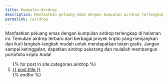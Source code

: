 ```yaml
---
title: Kumpulan Airdrop
description: Manfaatkan peluang emas dengan kumpulan airdrop terlengkap di halaman ini. Temukan airdrop terbaru dari berbagai proyek kripto yang menjanjikan dan ikuti langkah-langkah mudah untuk mendapatkan token gratis. Jangan sampai ketinggalan, dapatkan airdrop sekarang dan mulailah membangun portofolio kripto Anda!.
permalink: /airdrop
---
```


Manfaatkan peluang emas dengan kumpulan airdrop terlengkap di halaman ini. Temukan airdrop terbaru dari berbagai proyek kripto yang menjanjikan dan ikuti langkah-langkah mudah untuk mendapatkan token gratis. Jangan sampai ketinggalan, dapatkan airdrop sekarang dan mulailah membangun portofolio kripto Anda!

<ol class="arti">{% for post in site.categories.airdrop %}
<li class="{% if page.title == post.title %}current{% endif %}">
<a href="{{ post.url }}" title="{{ post.title }}">{{ post.title }}</a>
</li>
{% endfor %}
</ol>
